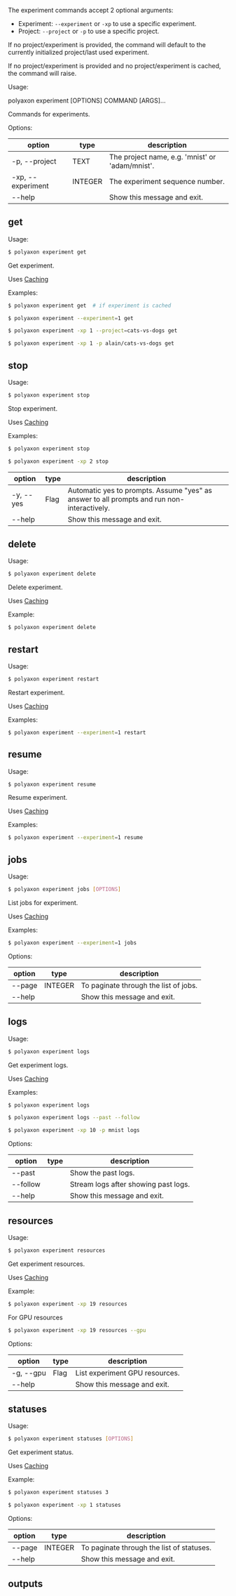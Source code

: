 The experiment commands accept 2 optional arguments:

 * Experiment: `--experiment` or `-xp`  to use a specific experiment.
 * Project: `--project` or `-p`  to use a specific project.

If no project/experiment is provided, the command will default to the currently initialized project/last used experiment.

If no project/experiment is provided and no project/experiment is cached, the command will raise.

Usage:

polyaxon experiment [OPTIONS] COMMAND [ARGS]...

Commands for experiments.

Options:

option | type | description
-------|------|------------
  -p, --project | TEXT | The project name, e.g. 'mnist' or 'adam/mnist'.
  -xp, --experiment | INTEGER | The experiment sequence number.
  --help |  | Show this message and exit.

## get

Usage:

```bash
$ polyaxon experiment get
```

Get experiment.

Uses [Caching](/polyaxon_cli/introduction#Caching)

Examples:

```bash
$ polyaxon experiment get  # if experiment is cached
```

```bash
$ polyaxon experiment --experiment=1 get
```

```bash
$ polyaxon experiment -xp 1 --project=cats-vs-dogs get
```

```bash
$ polyaxon experiment -xp 1 -p alain/cats-vs-dogs get
```

## stop

Usage:

```bash
$ polyaxon experiment stop
```

Stop experiment.

Uses [Caching](/polyaxon_cli/introduction#Caching)

Examples:

```bash
$ polyaxon experiment stop
```

```bash
$ polyaxon experiment -xp 2 stop
```

option | type | description
-------|------|------------
  -y, --yes | Flag |  Automatic yes to prompts. Assume "yes" as answer to all prompts and run non-interactively.
  --help | | Show this message and exit.


## delete

Usage:

```bash
$ polyaxon experiment delete
```

Delete experiment.

Uses [Caching](/polyaxon_cli/introduction#Caching)

Example:

```bash
$ polyaxon experiment delete
```

## restart

Usage:

```bash
$ polyaxon experiment restart
```

Restart experiment.

Uses [Caching](/polyaxon_cli/introduction#Caching)

Examples:

```bash
$ polyaxon experiment --experiment=1 restart
```


## resume

Usage:

```bash
$ polyaxon experiment resume
```

Resume experiment.

Uses [Caching](/polyaxon_cli/introduction#Caching)

Examples:

```bash
$ polyaxon experiment --experiment=1 resume
```

## jobs

Usage:

```bash
$ polyaxon experiment jobs [OPTIONS]
```

List jobs for experiment.

Uses [Caching](/polyaxon_cli/introduction#Caching)

Examples:

```bash
$ polyaxon experiment --experiment=1 jobs
```

Options:

option | type | description
-------|------|------------
  --page | INTEGER | To paginate through the list of jobs.
  --help | | Show this message and exit.

## logs

Usage:

```bash
$ polyaxon experiment logs
```

Get experiment logs.

Uses [Caching](/polyaxon_cli/introduction#Caching)

Examples:

```bash
$ polyaxon experiment logs
```

```bash
$ polyaxon experiment logs --past --follow
```

```bash
$ polyaxon experiment -xp 10 -p mnist logs
```

Options:

option | type | description
-------|------|------------
  --past | |  Show the past logs.
  --follow | | Stream logs after showing past logs.
  --help | | Show this message and exit.

## resources

Usage:

```bash
$ polyaxon experiment resources
```

Get experiment resources.

Uses [Caching](/polyaxon_cli/introduction#Caching)

Example:

```bash
$ polyaxon experiment -xp 19 resources
```

For GPU resources

```bash
$ polyaxon experiment -xp 19 resources --gpu
```

Options:

option | type | description
-------|------|------------
  -g, --gpu | Flag | List experiment GPU resources.
  --help | | Show this message and exit.


## statuses

Usage:

```bash
$ polyaxon experiment statuses [OPTIONS]
```

Get experiment status.

Uses [Caching](/polyaxon_cli/introduction#Caching)

Example:

```bash
$ polyaxon experiment statuses 3
```

```bash
$ polyaxon experiment -xp 1 statuses
```

Options:

option | type | description
-------|------|------------
  --page | INTEGER | To paginate through the list of statuses.
  --help | | Show this message and exit.

## outputs
